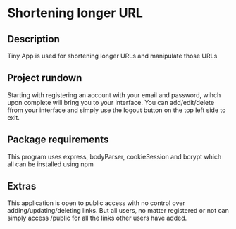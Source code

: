 # Shortening longer URL

## Description

Tiny App is used for shortening longer URLs and manipulate those URLs

## Project rundown

Starting with registering an account with your email and password, wihch upon complete will bring you to your interface. You can add/edit/delete ffrom your interface and simply use the logout button on the top left side to exit.

## Package requirements

This program uses express, bodyParser, cookieSession and bcrypt which all can be installed using npm

## Extras

This application is open to public access with no control over adding/updating/deleting links. But all users, no matter registered or not can simply access /public for all the links other users have added.